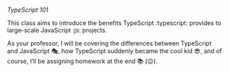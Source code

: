 _TypeScript 101_

This class aims to introduce the benefits TypeScript :typescript: provides to large-scale JavaScript :js: projects.

As your professor, I will be covering the differences between TypeScript and JavaScript :performing_arts:, how TypeScript suddenly became the cool kid :sunglasses:, and of course, I’ll be assigning homework at the end :books: (:wink:).
